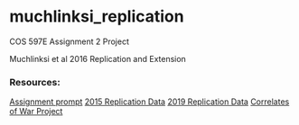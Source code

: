 # muchlinksi_replication
COS 597E Assignment 2 Project

Muchlinksi et al 2016 Replication and Extension

### Resources:
[Assignment prompt](https://msalganik.github.io/cos597E-soc555_f2020/assignments.html)
[2015 Replication Data](https://dataverse.harvard.edu/dataset.xhtml?persistentId=doi:10.7910/DVN/KRKWK8)
[2019 Replication Data](http://www.davidmuchlinski.com/political-analysis-replication-files/)
[Correlates of War Project](https://correlatesofwar.org/)
